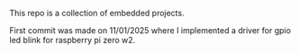 This repo is a collection of embedded projects.

First commit was made on 11/01/2025 where I implemented a driver for gpio led blink for raspberry pi zero w2. 
